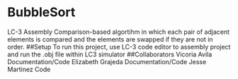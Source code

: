# BubbleSort
 LC-3 Assembly Comparison-based algortihm in which each pair of adjacent elements is compared and the elements are swapped if they are not in order.
 ##Setup
 To run this project, use LC-3 code editor to assembly project and run the .obj file within LC3 simulator
 ##Collaborators
 Vicoria Avila
  Documentation/Code
 Elizabeth Grajeda
  Documentation/Code
 Jesse Martinez
  Code
